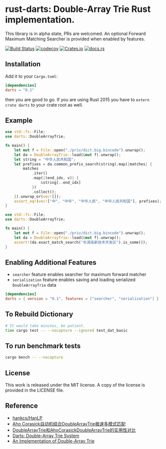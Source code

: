 # rust-darts: Double-Array Trie Rust implementation.

This library is in alpha state, PRs are welcomed. An optional Forward Maximum Matching Searcher is provided when enabled by features.

[![Build Status](https://travis-ci.org/andelf/rust-darts.svg?branch=master)](https://travis-ci.org/andelf/rust-darts)
[![codecov](https://codecov.io/gh/andelf/rust-darts/branch/master/graph/badge.svg)](https://codecov.io/gh/andelf/rust-darts)
[![Crates.io](https://img.shields.io/crates/v/darts.svg)](https://crates.io/crates/darts)
[![docs.rs](https://docs.rs/darts/badge.svg)](https://docs.rs/darts/)

## Installation

Add it to your `Cargo.toml`:

 ```toml
 [dependencies]
 darts = "0.1"
 ```

then you are good to go. If you are using Rust 2015 you have to `extern crate darts` to your crate root as well.

## Example

```rust
use std::fs::File;
use darts::DoubleArrayTrie;

fn main() {
    let mut f = File::open("./priv/dict.big.bincode").unwrap();
    let da = DoubleArrayTrie::load(&mut f).unwrap();
    let string = "中华人民共和国";
    let prefixes = da.common_prefix_search(string).map(|matches| {
        matches
            .iter()
            .map(|(end_idx, v)| {
                &string[..end_idx]
            })
            .collect();
    }).unwrap_or(vec![]);
    assert_eq!(vec!["中", "中华", "中华人民", "中华人民共和国"], prefixes);
}
```

```rust
use std::fs::File;
use darts::DoubleArrayTrie;

fn main() {
    let mut f = File::open("./priv/dict.big.bincode").unwrap();
    let da = DoubleArrayTrie::load(&mut f).unwrap();
    assert!(da.exact_match_search("东湖高新技术开发区").is_some());
}
```

## Enabling Additional Features

* `searcher` feature enables searcher for maximum forward matcher
* `serialization` feature enables saving and loading serialized `DoubleArrayTrie` data

```toml
[dependencies]
darts = { version = "0.1", features = ["searcher", "serialization"] }
```

## To Rebuild Dictionary

```bash
# It would take minutes, be patient.
time cargo test -- --nocapture --ignored test_dat_basic
```

## To run benchmark tests
```bash
cargo bench -- --nocapture
```

## License

This work is released under the MIT license. A copy of the license is provided in the LICENSE file.

## Reference

- [hankcs/HanLP](https://github.com/hankcs/HanLP)
- [Aho Corasick自动机结合DoubleArrayTrie极速多模式匹配](http://www.hankcs.com/program/algorithm/aho-corasick-double-array-trie.html)
- [DoubleArrayTrie和AhoCorasickDoubleArrayTrie的实用性对比](http://www.hankcs.com/program/algorithm/double-array-trie-vs-aho-corasick-double-array-trie.html)
- [Darts: Double-Array Trie System](http://chasen.org/~taku/software/darts/)
- [An Implementation of Double-Array Trie](https://linux.thai.net/~thep/datrie/datrie.html)
